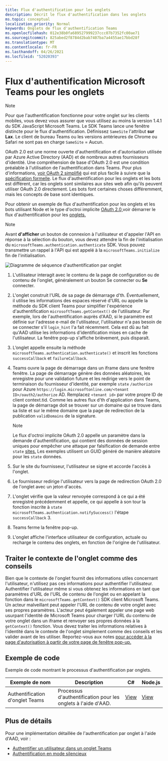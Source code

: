```yaml
---
title: Flux d'authentification pour les onglets
description: Décrit le flux d'authentification dans les onglets
ms.topic: conceptual
localization_priority: Normal
keywords: Onglets de flux d'authentification Teams
ms.openlocfilehash: 012e38b0fa689527999237ccc07b7352fc00ae71
ms.sourcegitcommit: 825abed2f8784d2bab7407ba7a4455ae17bbd28f
ms.translationtype: MT
ms.contentlocale: fr-FR
ms.lasthandoff: 04/26/2021
ms.locfileid: "52020393"
---
```

# <a name="microsoft-teams-authentication-flow-for-tabs"></a>Flux d'authentification Microsoft Teams pour les onglets

> [!NOTE]
> Pour que l'authentification fonctionne pour votre onglet sur les clients mobiles, vous devez vous assurer que vous utilisez au moins la version 1.4.1 du SDK JavaScript Microsoft Teams.
> Le SDK Teams lance une fenêtre distincte pour le flux d'authentification. Définissez `SameSite` l'attribut **sur Lax**. Le client de bureau Teams ou les versions antérieures de Chrome ou Safari ne sont pas en charge `SameSite` = Aucun.

OAuth 2.0 est une norme ouverte d'authentification et d'autorisation utilisée par Azure Active Directory (AAD) et de nombreux autres fournisseurs d'identité. Une compréhension de base d'OAuth 2.0 est une condition préalable à l'utilisation de l'authentification dans Teams. Pour plus d'informations, [voir OAuth 2 simplifié](https://aaronparecki.com/oauth-2-simplified/) qui est plus facile à suivre que la [spécification formelle](https://oauth.net/2/). Le flux d'authentification pour les onglets et les bots est différent, car les onglets sont similaires aux sites web afin qu'ils peuvent utiliser OAuth 2.0 directement. Les bots font certaines choses différemment, mais les concepts de base sont identiques.

Pour obtenir un exemple de flux d'authentification pour les onglets et les bots utilisant Node et le type d'octroi implicite [OAuth 2.0,](https://oauth.net/2/grant-types/implicit/)voir démarrer le flux d'authentification pour les [onglets.](~/tabs/how-to/authentication/auth-tab-aad.md#initiate-authentication-flow)

> [!NOTE]
> Avant **d'afficher** un bouton de connexion à l'utilisateur et d'appeler l'API en réponse à la sélection du bouton, vous devez attendre la fin de l'initialisation du `microsoftTeams.authentication.authenticate` SDK. Vous pouvez transmettre un rappel à l'API qui est appelé à la `microsoftTeams.initialize` fin de l'initialisation.

![Diagramme de séquence d'authentification par onglet](~/assets/images/authentication/tab_auth_sequence_diagram.png)

1. L'utilisateur interagit avec le contenu de la  page de configuration ou de contenu de l'onglet, généralement un bouton Se connecter ou **Se** connecter.
2. L'onglet construit l'URL de sa page de démarrage d'th. Éventuellement, il utilise les informations des espaces réservé d'URL ou appelle la méthode du SDK client Teams pour simplifier l'expérience d'authentification `microsoftTeams.getContext()` de l'utilisateur. Par exemple, lors de l'authentification auprès d'AAD, si le paramètre est définie sur l'adresse e-mail de l'utilisateur, l'utilisateur n'a pas besoin de se connecter s'il `login_hint` l'a fait récemment. Cela est dû au fait qu'AAD utilise les informations d'identification mises en cache de l'utilisateur. La fenêtre pop-up s'affiche brièvement, puis disparaît.
3. L’onglet appelle ensuite la méthode `microsoftTeams.authentication.authenticate()` et inscrit les fonctions `successCallback` et `failureCallback`.
4. Teams ouvre la page de démarrage dans un iframe dans une fenêtre fenêtre. La page de démarrage génère des données aléatoires, les enregistre pour une validation future et les redirige vers le point de terminaison du fournisseur d'identité, par exemple `state` `/authorize` pour Azure `https://login.microsoftonline.com/<tenant ID>/oauth2/authorize` AD. Remplacez `<tenant id>` par votre propre ID de client context.tid.
Comme les autres flux d'th d'application dans Teams, la page de démarrage doit se trouver sur un domaine qui se trouve dans sa liste et sur le même domaine que la page de redirection de la publication `validDomains` de la signature.

    > [!NOTE]
    > Le flux d'octroi implicite OAuth 2.0 appelle un paramètre dans la demande d'authentification, qui contient des données de session uniques pour empêcher une attaque par falsification de demande entre `state` [sites.](https://en.wikipedia.org/wiki/Cross-site_request_forgery) Les exemples utilisent un GUID généré de manière aléatoire pour les `state` données.

5. Sur le site du fournisseur, l'utilisateur se signe et accorde l'accès à l'onglet.
6. Le fournisseur redirige l'utilisateur vers la page de redirection OAuth 2.0 de l'onglet avec un jeton d'accès.
7. L'onglet vérifie que la valeur renvoyée correspond à ce qui a été enregistré précédemment et appelle, ce qui appelle à son tour la fonction inscrite à `state` `microsoftTeams.authentication.notifySuccess()` l'étape `successCallback` 3.
8. Teams ferme la fenêtre pop-up.
9. L'onglet affiche l'interface utilisateur de configuration, actuale ou recharge le contenu des onglets, en fonction de l'origine de l'utilisateur.

## <a name="treat-tab-context-as-hints"></a>Traiter le contexte de l'onglet comme des conseils

Bien que le contexte de l'onglet fournit des informations utiles concernant l'utilisateur, n'utilisez pas ces informations pour authentifier l'utilisateur. Authentifier l'utilisateur même si vous obtenez les informations en tant que paramètres d'URL de l'URL de contenu de l'onglet ou en appelant la fonction dans le `microsoftTeams.getContext()` SDK client Microsoft Teams. Un acteur malveillant peut appeler l'URL de contenu de votre onglet avec ses propres paramètres. L'acteur peut également appeler une page web usurpant l'identité de Microsoft Teams pour charger l'URL du contenu de votre onglet dans un iframe et renvoyer ses propres données à la `getContext()` fonction. Vous devez traiter les informations relatives à l'identité dans le contexte de l'onglet simplement comme des conseils et les valider avant de les utiliser. Reportez-vous aux notes [pour accéder à la page d'autorisation à partir de votre page de fenêtre pop-up.](~/tabs/how-to/authentication/auth-tab-aad.md#navigate-to-the-authorization-page-from-your-popup-page)

## <a name="code-sample"></a>Exemple de code

Exemple de code montrant le processus d'authentification par onglets.

| **Exemple de nom** | **Description** | **C#** | **Node.js** |
|-----------------|-----------------|-------------|------------|
| Authentification d'onglet Teams | Processus d'authentification pour les onglets à l'aide d'AAD. | [View](https://github.com/OfficeDev/Microsoft-Teams-Samples/tree/main/samples/app-complete-sample/csharp) | [View](https://github.com/OfficeDev/Microsoft-Teams-Samples/tree/main/samples/app-complete-sample/nodejs) |

## <a name="more-details"></a>Plus de détails

Pour une implémentation détaillée de l'authentification par onglet à l'aide d'AAD, voir :

* [Authentifier un utilisateur dans un onglet Teams](~/tabs/how-to/authentication/auth-tab-AAD.md)
* [Authentification en mode silencieux](~/tabs/how-to/authentication/auth-silent-AAD.md)
